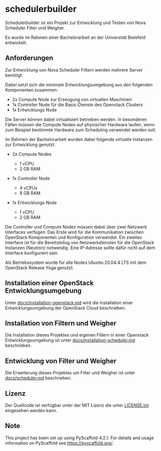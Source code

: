 # schedulerbuilder

Schedulerbuilder ist ein Projekt zur Entwicklung und Testen von Nova Scheduler Filter und Weigher.

Es wurde im Rahmen einer Bachelorarbeit an der Universität Bielefeld entwickelt.

## Anforderungen

Zur Entwicklung von Nova Scheduler Filtern werden mehrere Server benötigt.

Dabei setzt sich die minimale Entwicklungsumgebung aus den folgenden Komponenten zusammen:

- 2x Compute Node zur Erzeugung von virtuellen Maschinen
- 1x Controller Node für die Basis-Dienste des Openstack Clusters
- 1x Entwicklungs Node

Die Server können dabei virtualisiert betrieben werden. In besonderen Fällen müssen die Compute Nodes auf physischer Hardware laufen, wenn zum Beispiel bestimmte Hardware zum Scheduling verwendet werden soll.

Im Rahmen der Bachelorarbeit wurden dabei folgende virtuelle Instanzen zur Entwicklung genutzt:

- 2x Compute Nodes
  - 1 vCPU
  - 2 GB RAM

- 1x Controller Node
  - 4 vCPUs
  - 8 GB RAM

- 1x Entwicklungs Node
  - 1 vCPU
  - 2 GB RAM

Die Controller und Compute Nodes müssen dabei über zwei Netzwerk Interfaces verfügen. Das Erste wird für die Kommunikation zwischen OpenStack Komponenten und Konfiguration verwendet.
Ein zweites Interface ist für die Bereitstellug von Netzwerkdiensten für die OpenStack Instanzen (Neutron) notwendig. Eine IP-Adresse sollte dafür nicht auf dem Interface konfiguriert sein.

Als Betriebssystem wurde für alle Nodes Ubuntu 20.04.4 LTS mit dem OpenStack Release Yoga genutzt.

## Installation einer OpenStack Entwicklungsumgebung

Unter [docs/installation-openstack.md](#docs/installation-openstack.md) wird die Installation einer Entwicklungsumgebung der OpenStack Cloud beschrieben.

## Installation von Filtern und Weigher

Die Installation dieses Projektes und eigenen Filtern in einer Openstack Entwicklungsumgebung ist unter [docs/installation-scheduler.md](docs/installation-scheduler.md) beschrieben.

## Entwicklung von Filter und Weigher

Die Erweiterung dieses Projektes um Filter und Weigher ist unter [docs/scheduler.md](#docs/scheduler.md) beschrieben.

## Lizenz

Der Quellcode ist verfügbar unter der MIT Lizenz die unter [LICENSE.txt](#LICENSE.txt) eingesehen werden kann.

## Note

This project has been set up using PyScaffold 4.2.1. For details and usage
information on PyScaffold see <https://pyscaffold.org/>.
